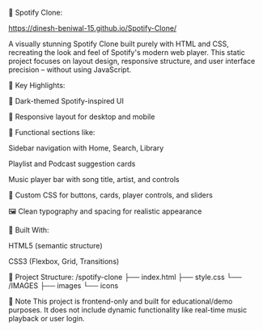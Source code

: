 🎵 Spotify Clone:

https://dinesh-beniwal-15.github.io/Spotify-Clone/

A visually stunning Spotify Clone built purely with HTML and CSS, recreating the look and feel of Spotify's modern web player. This static project focuses on layout design, responsive structure, and user interface precision – without using JavaScript.

🌟 Key Highlights:


🔲 Dark-themed Spotify-inspired UI

📱 Responsive layout for desktop and mobile

🎨 Functional sections like:

Sidebar navigation with Home, Search, Library

Playlist and Podcast suggestion cards

Music player bar with song title, artist, and controls

🧩 Custom CSS for buttons, cards, player controls, and sliders

🖼️ Clean typography and spacing for realistic appearance


📁 Built With:


HTML5 (semantic structure)

CSS3 (Flexbox, Grid, Transitions)



📂 Project Structure:
/spotify-clone
├── index.html
├── style.css
└── /IMAGES
    ├── images
    └── icons

    
📌 Note
This project is frontend-only and built for educational/demo purposes. It does not include dynamic functionality like real-time music playback or user login.
